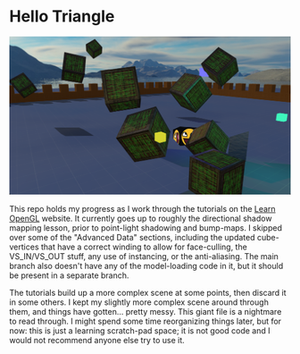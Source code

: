 # Hello Triangle

![them spinning cubes](images/screenshot.png)

This repo holds my progress as I work through the tutorials on the [Learn OpenGL](https://learnopengl.com/) website. It currently goes up to roughly the directional shadow mapping lesson, prior to point-light shadowing and bump-maps. I skipped over some of the "Advanced Data" sections, including the updated cube-vertices that have a correct winding to allow for face-culling, the VS_IN/VS_OUT stuff, any use of instancing, or the anti-aliasing. The main branch also doesn't have any of the model-loading code in it, but it should be present in a separate branch.

The tutorials build up a more complex scene at some points, then discard it in some others. I kept my slightly more complex scene around through them, and things have gotten... pretty messy. This giant file is a nightmare to read through. I might spend some time reorganizing things later, but for now: this is just a learning scratch-pad space; it is not good code and I would not recommend anyone else try to use it.
